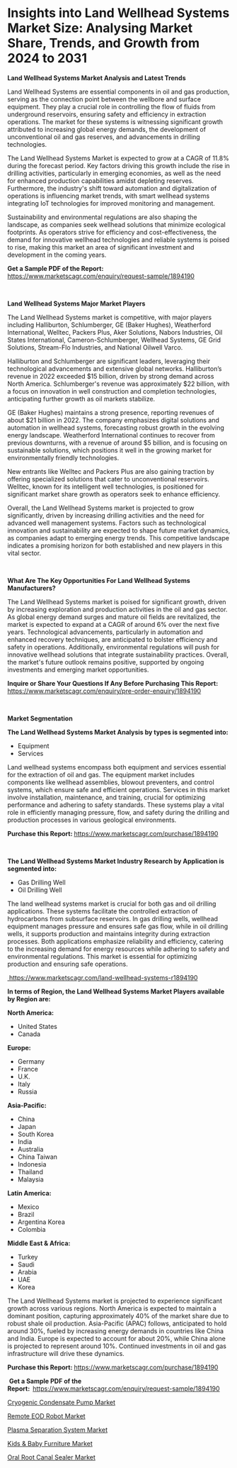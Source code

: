 <p><h1>Insights into Land Wellhead Systems Market Size: Analysing Market Share, Trends, and Growth from 2024 to 2031</h1></p><p><strong>Land Wellhead Systems Market Analysis and Latest Trends</strong></p>
<p><p>Land Wellhead Systems are essential components in oil and gas production, serving as the connection point between the wellbore and surface equipment. They play a crucial role in controlling the flow of fluids from underground reservoirs, ensuring safety and efficiency in extraction operations. The market for these systems is witnessing significant growth attributed to increasing global energy demands, the development of unconventional oil and gas reserves, and advancements in drilling technologies.</p><p>The Land Wellhead Systems Market is expected to grow at a CAGR of 11.8% during the forecast period. Key factors driving this growth include the rise in drilling activities, particularly in emerging economies, as well as the need for enhanced production capabilities amidst depleting reserves. Furthermore, the industry's shift toward automation and digitalization of operations is influencing market trends, with smart wellhead systems integrating IoT technologies for improved monitoring and management.</p><p>Sustainability and environmental regulations are also shaping the landscape, as companies seek wellhead solutions that minimize ecological footprints. As operators strive for efficiency and cost-effectiveness, the demand for innovative wellhead technologies and reliable systems is poised to rise, making this market an area of significant investment and development in the coming years.</p></p>
<p><strong>Get a Sample PDF of the Report:&nbsp;</strong> <a href="https://www.marketscagr.com/enquiry/request-sample/1894190?utm_campaign=1615&utm_medium=2&utm_source=Github&utm_content=ia&utm_term=24102024&utm_id=land-wellhead-systems">https://www.marketscagr.com/enquiry/request-sample/1894190</a></p>
<p>&nbsp;</p>
<p><strong>Land Wellhead Systems Major Market Players</strong></p>
<p><p>The Land Wellhead Systems market is competitive, with major players including Halliburton, Schlumberger, GE (Baker Hughes), Weatherford International, Welltec, Packers Plus, Aker Solutions, Nabors Industries, Oil States International, Cameron-Schlumberger, Wellhead Systems, GE Grid Solutions, Stream-Flo Industries, and National Oilwell Varco. </p><p>Halliburton and Schlumberger are significant leaders, leveraging their technological advancements and extensive global networks. Halliburton’s revenue in 2022 exceeded $15 billion, driven by strong demand across North America. Schlumberger's revenue was approximately $22 billion, with a focus on innovation in well construction and completion technologies, anticipating further growth as oil markets stabilize.</p><p>GE (Baker Hughes) maintains a strong presence, reporting revenues of about $21 billion in 2022. The company emphasizes digital solutions and automation in wellhead systems, forecasting robust growth in the evolving energy landscape. Weatherford International continues to recover from previous downturns, with a revenue of around $5 billion, and is focusing on sustainable solutions, which positions it well in the growing market for environmentally friendly technologies.</p><p>New entrants like Welltec and Packers Plus are also gaining traction by offering specialized solutions that cater to unconventional reservoirs. Welltec, known for its intelligent well technologies, is positioned for significant market share growth as operators seek to enhance efficiency. </p><p>Overall, the Land Wellhead Systems market is projected to grow significantly, driven by increasing drilling activities and the need for advanced well management systems. Factors such as technological innovation and sustainability are expected to shape future market dynamics, as companies adapt to emerging energy trends. This competitive landscape indicates a promising horizon for both established and new players in this vital sector.</p></p>
<p>&nbsp;</p>
<p><strong>What Are The Key Opportunities For Land Wellhead Systems Manufacturers?</strong></p>
<p><p>The Land Wellhead Systems market is poised for significant growth, driven by increasing exploration and production activities in the oil and gas sector. As global energy demand surges and mature oil fields are revitalized, the market is expected to expand at a CAGR of around 6% over the next five years. Technological advancements, particularly in automation and enhanced recovery techniques, are anticipated to bolster efficiency and safety in operations. Additionally, environmental regulations will push for innovative wellhead solutions that integrate sustainability practices. Overall, the market's future outlook remains positive, supported by ongoing investments and emerging market opportunities.</p></p>
<p><strong>Inquire or Share Your Questions If Any Before Purchasing This Report:</strong> <a href="https://www.marketscagr.com/enquiry/pre-order-enquiry/1894190?utm_campaign=1615&utm_medium=2&utm_source=Github&utm_content=ia&utm_term=24102024&utm_id=land-wellhead-systems">https://www.marketscagr.com/enquiry/pre-order-enquiry/1894190</a></p>
<p>&nbsp;</p>
<p><strong>Market Segmentation</strong></p>
<p><strong>The Land Wellhead Systems Market Analysis by types is segmented into:</strong></p>
<p><ul><li>Equipment</li><li>Services</li></ul></p>
<p><p>Land wellhead systems encompass both equipment and services essential for the extraction of oil and gas. The equipment market includes components like wellhead assemblies, blowout preventers, and control systems, which ensure safe and efficient operations. Services in this market involve installation, maintenance, and training, crucial for optimizing performance and adhering to safety standards. These systems play a vital role in efficiently managing pressure, flow, and safety during the drilling and production processes in various geological environments.</p></p>
<p><strong>Purchase this Report:&nbsp;</strong><a href="https://www.marketscagr.com/purchase/1894190?utm_campaign=1615&utm_medium=2&utm_source=Github&utm_content=ia&utm_term=24102024&utm_id=land-wellhead-systems">https://www.marketscagr.com/purchase/1894190</a></p>
<p>&nbsp;</p>
<p><strong>The Land Wellhead Systems Market Industry Research by Application is segmented into:</strong></p>
<p><ul><li>Gas Drilling Well</li><li>Oil Drilling Well</li></ul></p>
<p><p>The land wellhead systems market is crucial for both gas and oil drilling applications. These systems facilitate the controlled extraction of hydrocarbons from subsurface reservoirs. In gas drilling wells, wellhead equipment manages pressure and ensures safe gas flow, while in oil drilling wells, it supports production and maintains integrity during extraction processes. Both applications emphasize reliability and efficiency, catering to the increasing demand for energy resources while adhering to safety and environmental regulations. This market is essential for optimizing production and ensuring safe operations.</p></p>
<p><a href="https://www.marketscagr.com/land-wellhead-systems-r1894190?utm_campaign=1615&utm_medium=2&utm_source=Github&utm_content=ia&utm_term=24102024&utm_id=land-wellhead-systems">&nbsp;https://www.marketscagr.com/land-wellhead-systems-r1894190</a></p>
<p><strong>In terms of Region, the Land Wellhead Systems Market Players available by Region are:</strong></p>
<p>
    <p> <strong> North America: </strong>
        <ul>
            <li>United States</li>
            <li>Canada</li>
        </ul>
        </p> 
    <p> <strong> Europe: </strong>
        <ul>
            <li>Germany</li>
            <li>France</li>
            <li>U.K.</li>
            <li>Italy</li>
            <li>Russia</li>
        </ul>
        </p> 
    <p> <strong> Asia-Pacific: </strong>
        <ul>
            <li>China</li>
            <li>Japan</li>
            <li>South Korea</li>
            <li>India</li>
            <li>Australia</li>
            <li>China Taiwan</li>
            <li>Indonesia</li>
            <li>Thailand</li>
            <li>Malaysia</li>
        </ul>
        </p> 
    <p> <strong> Latin America: </strong>
        <ul>
            <li>Mexico</li>
            <li>Brazil</li>
            <li>Argentina Korea</li>
            <li>Colombia</li>
        </ul>
        </p> 
    <p> <strong> Middle East & Africa: </strong>
        <ul>
            <li>Turkey</li>
            <li>Saudi</li>
            <li>Arabia</li>
            <li>UAE</li>
            <li>Korea</li>
        </ul>
    </p>
    </p>
<p><p>The Land Wellhead Systems market is projected to experience significant growth across various regions. North America is expected to maintain a dominant position, capturing approximately 40% of the market share due to robust shale oil production. Asia-Pacific (APAC) follows, anticipated to hold around 30%, fueled by increasing energy demands in countries like China and India. Europe is expected to account for about 20%, while China alone is projected to represent around 10%. Continued investments in oil and gas infrastructure will drive these dynamics.</p></p>
<p><strong>Purchase this Report: </strong><a href="https://www.marketscagr.com/purchase/1894190?utm_campaign=1615&utm_medium=2&utm_source=Github&utm_content=ia&utm_term=24102024&utm_id=land-wellhead-systems">https://www.marketscagr.com/purchase/1894190</a></p>
<p>&nbsp;<strong>Get a Sample PDF of the Report:&nbsp;&nbsp;</strong><a href="https://www.marketscagr.com/enquiry/request-sample/1894190?utm_campaign=1615&utm_medium=2&utm_source=Github&utm_content=ia&utm_term=24102024&utm_id=land-wellhead-systems">https://www.marketscagr.com/enquiry/request-sample/1894190</a></p>
<p><strong></strong></p>
<p><p><a href="https://www.linkedin.com/pulse/cryogenic-condensate-pump-market-segmentation-applications-9ltye?utm_campaign=1615&utm_medium=2&utm_source=Github&utm_content=ia&utm_term=24102024&utm_id=land-wellhead-systems">Cryogenic Condensate Pump Market</a></p><p><a href="https://www.linkedin.com/pulse/unlocking-growth-potential-strategic-analysis-remote-eod-robot-8loxe?utm_campaign=1615&utm_medium=2&utm_source=Github&utm_content=ia&utm_term=24102024&utm_id=land-wellhead-systems">Remote EOD Robot Market</a></p><p><a href="https://www.linkedin.com/pulse/market-forecasting-change-global-plasma-separation-system-wnmge?utm_campaign=1615&utm_medium=2&utm_source=Github&utm_content=ia&utm_term=24102024&utm_id=land-wellhead-systems">Plasma Separation System Market</a></p><p><a href="https://github.com/FahadAhmed223/Market-Research-Report-List-1/blob/main/kids-baby-furniture-market.md?utm_campaign=1615&utm_medium=2&utm_source=Github&utm_content=ia&utm_term=24102024&utm_id=land-wellhead-systems">Kids & Baby Furniture Market</a></p><p><a href="https://www.linkedin.com/pulse/pulse-oral-root-canal-sealer-rhythms-change-market-resonance-2024-2031-f0hqe?utm_campaign=1615&utm_medium=2&utm_source=Github&utm_content=ia&utm_term=24102024&utm_id=land-wellhead-systems">Oral Root Canal Sealer Market</a></p></p>